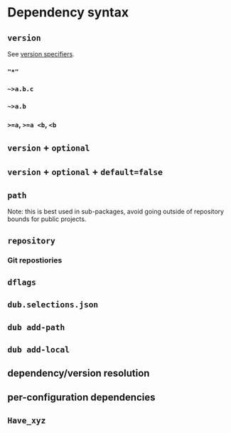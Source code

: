 # Dependency syntax

## `version`

See [version specifiers](./build_settings#version-specifiers).

### `"*"`
### `~>a.b.c`
### `~>a.b`
### `>=a`, `>=a <b`, `<b`

## `version` + `optional`
## `version` + `optional` + `default=false`
## `path`

Note: this is best used in sub-packages, avoid going outside of repository bounds for public projects.

## `repository`
### Git repostiories
## `dflags`
## `dub.selections.json`
## `dub add-path`
## `dub add-local`
## dependency/version resolution
## per-configuration dependencies
## `Have_xyz`

